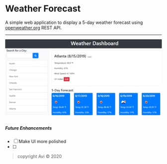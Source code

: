 # Weather Forecast


A simple web application to display a 5-day weather forecast using [openweather.org](https://openweathermap.org/) REST API.

___

 ![Search Weather](DashboardDemo.png)

 ##### Future Enhancements
- [ ]  Make UI more polished
- [ ]  


> copyright Avi :copyright: 2020 
